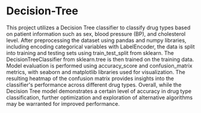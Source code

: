 # Decision-Tree
This project utilizes a Decision Tree classifier to classify drug types based on patient information such as sex, blood pressure (BP), and cholesterol level. After preprocessing the dataset using pandas and numpy libraries, including encoding categorical variables with LabelEncoder, the data is split into training and testing sets using train_test_split from sklearn. The DecisionTreeClassifier from sklearn.tree is then trained on the training data. Model evaluation is performed using accuracy_score and confusion_matrix metrics, with seaborn and matplotlib libraries used for visualization. The resulting heatmap of the confusion matrix provides insights into the classifier's performance across different drug types. Overall, while the Decision Tree model demonstrates a certain level of accuracy in drug type classification, further optimization and exploration of alternative algorithms may be warranted for improved performance.


